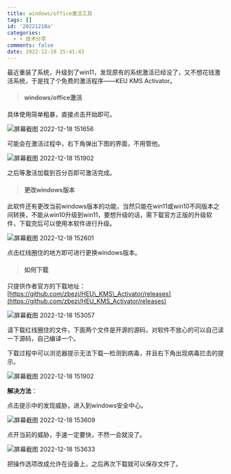 ```yaml
---
title: windows/office激活工具
tags: []
id: '20221218a'
categories:
  - - 技术分享
comments: false
date: 2022-12-18 15:41:43
---
```


最近重装了系统，升级到了win11，发现原有的系统激活已经没了，又不想花钱激活系统，于是找了个免费的激活程序——KEU KMS Activator。

> #### windows/office激活

具体使用简单粗暴，直接点击开始即可。

![屏幕截图 2022-12-18 151656](https://cdn.xiaoliu.life/tc/20221218a/屏幕截图-2022-12-18-151656.jpg)

可能会在激活过程中，右下角弹出下图的界面，不用管他。

![屏幕截图 2022-12-18 151902](https://cdn.xiaoliu.life/tc/20221218a/屏幕截图-2022-12-18-151902.jpg)

之后等激活加载到百分百即可激活完成。

> #### 更改windows版本

此软件还有更改当前windows版本的功能，当然只能在win11或win10不同版本之间转换，不能从win10升级到win11，要想升级的话，需下载官方正版的升级软件，下载完后可以使用本软件进行升级。

![屏幕截图 2022-12-18 152601](https://cdn.xiaoliu.life/tc/20221218a/屏幕截图-2022-12-18-152601.jpg)

点击红线圈住的地方即可进行更换windows版本。

> #### 如何下载

只提供作者官方的下载地址：[https://github.com/zbezj/HEU\_KMS\_Activator/releases](https://github.com/zbezj/HEU_KMS_Activator/releases)

![屏幕截图 2022-12-18 153057](https://cdn.xiaoliu.life/tc/20221218a/屏幕截图-2022-12-18-153057.jpg)

请下载红线圈住的文件，下面两个文件是开源的源码，对软件不放心的可以自己读一下源码，自己编译一个。

下载过程中可以浏览器提示无法下载—检测到病毒，并且右下角出现病毒拦击的提示。

![屏幕截图 2022-12-18 151902](https://cdn.xiaoliu.life/tc/20221218a/屏幕截图-2022-12-18-151902.jpg)

**解决方法**：

点击提示中的发现威胁，进入到windows安全中心。

![屏幕截图 2022-12-18 153609](https://cdn.xiaoliu.life/tc/20221218a/屏幕截图-2022-12-18-153609.jpg)

点开当前的威胁，手速一定要快，不然一会就没了。

![屏幕截图 2022-12-18 153633](https://cdn.xiaoliu.life/tc/20221218a/屏幕截图-2022-12-18-153633.jpg)

把操作选项改成允许在设备上，之后再次下载就可以保存文件了。